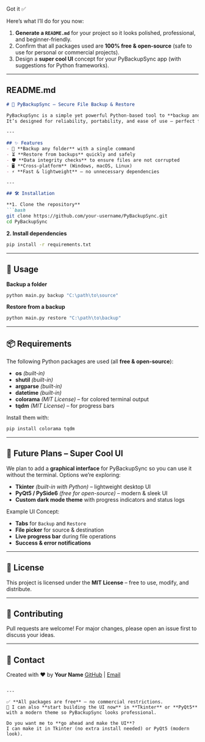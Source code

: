 Got it ✅

Here’s what I’ll do for you now:

1. **Generate a `README.md`** for your project so it looks polished, professional, and beginner-friendly.
2. Confirm that all packages used are **100% free & open-source** (safe to use for personal or commercial projects).
3. Design a **super cool UI** concept for your PyBackupSync app (with suggestions for Python frameworks).

---

## **README.md**

````markdown
# 🔐 PyBackupSync – Secure File Backup & Restore

PyBackupSync is a simple yet powerful Python-based tool to **backup and restore files** from any directory.  
It’s designed for reliability, portability, and ease of use – perfect for personal archives or small-scale deployments.

---

## ✨ Features
- 📂 **Backup any folder** with a single command  
- ⏳ **Restore from backups** quickly and safely  
- 🛡 **Data integrity checks** to ensure files are not corrupted  
- 🖥 **Cross-platform** (Windows, macOS, Linux)  
- ⚡ **Fast & lightweight** – no unnecessary dependencies  

---

## 🛠 Installation

**1. Clone the repository**
```bash
git clone https://github.com/your-username/PyBackupSync.git
cd PyBackupSync
````

**2. Install dependencies**

```bash
pip install -r requirements.txt
```

---

## 🚀 Usage

**Backup a folder**

```bash
python main.py backup "C:\path\to\source"
```

**Restore from a backup**

```bash
python main.py restore "C:\path\to\backup"
```

---

## 📦 Requirements

The following Python packages are used (all **free & open-source**):

* **os** *(built-in)*
* **shutil** *(built-in)*
* **argparse** *(built-in)*
* **datetime** *(built-in)*
* **colorama** *(MIT License)* – for colored terminal output
* **tqdm** *(MIT License)* – for progress bars

Install them with:

```bash
pip install colorama tqdm
```

---

## 🎨 Future Plans – Super Cool UI

We plan to add a **graphical interface** for PyBackupSync so you can use it without the terminal.
Options we’re exploring:

* **Tkinter** *(built-in with Python)* – lightweight desktop UI
* **PyQt5 / PySide6** *(free for open-source)* – modern & sleek UI
* **Custom dark mode theme** with progress indicators and status logs

Example UI Concept:

* **Tabs** for `Backup` and `Restore`
* **File picker** for source & destination
* **Live progress bar** during file operations
* **Success & error notifications**

---

## 📜 License

This project is licensed under the **MIT License** – free to use, modify, and distribute.

---

## 🤝 Contributing

Pull requests are welcome!
For major changes, please open an issue first to discuss your ideas.

---

## 📧 Contact

Created with ❤️ by **Your Name**
[GitHub](https://github.com/your-username) | [Email](mailto:you@example.com)

```

---

✅ **All packages are free** – no commercial restrictions.  
🎨 I can also **start building the UI now** in **Tkinter** or **PyQt5** with a modern theme so PyBackupSync looks professional.  

Do you want me to **go ahead and make the UI**?  
I can make it in Tkinter (no extra install needed) or PyQt5 (modern look).  
```
